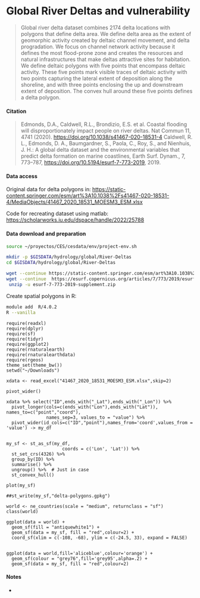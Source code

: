 # Global River Deltas and vulnerability

> Global river delta dataset combines 2174 delta locations with polygons that define delta area. We define delta area as the extent of geomorphic activity created by deltaic channel movement, and delta progradation. We focus on channel network activity because it defines the most flood-prone zone and creates the resources and natural infrastructures that make deltas attractive sites for habitation. We define deltaic polygons with five points that encompass deltaic activity. These five points mark visible traces of deltaic activity with two points capturing the lateral extent of deposition along the shoreline, and with three points enclosing the up and downstream extent of deposition. The convex hull around these five points defines a delta polygon.

#### Citation

> Edmonds, D.A., Caldwell, R.L., Brondizio, E.S. et al. Coastal flooding will disproportionately impact people on river deltas. Nat Commun 11, 4741 (2020). https://doi.org/10.1038/s41467-020-18531-4
> Caldwell, R. L., Edmonds, D. A., Baumgardner, S., Paola, C., Roy, S., and Nienhuis, J. H.: A global delta dataset and the environmental variables that predict delta formation on marine coastlines, Earth Surf. Dynam., 7, 773–787, https://doi.org/10.5194/esurf-7-773-2019, 2019.

#### Data access


Original data for delta polygons in: https://static-content.springer.com/esm/art%3A10.1038%2Fs41467-020-18531-4/MediaObjects/41467_2020_18531_MOESM3_ESM.xlsx

Code for recreating dataset using matlab: https://scholarworks.iu.edu/dspace/handle/2022/25788



#### Data download and preparation

```sh
source ~/proyectos/CES/cesdata/env/project-env.sh

mkdir -p $GISDATA/hydrology/global/River-Deltas
cd $GISDATA/hydrology/global/River-Deltas

wget --continue https://static-content.springer.com/esm/art%3A10.1038%2Fs41467-020-18531-4/MediaObjects/41467_2020_18531_MOESM3_ESM.xlsx
wget --continue  https://esurf.copernicus.org/articles/7/773/2019/esurf-7-773-2019-supplement.zip
 unzip -u esurf-7-773-2019-supplement.zip
```

Create spatial polygons in R:
```sh
module add  R/4.0.2
R --vanilla
```

```{r}
require(readxl)
require(dplyr)
require(sf)
require(tidyr)
require(ggplot2)
require(rnaturalearth)
require(rnaturalearthdata)
require(rgeos)
theme_set(theme_bw())
setwd("~/Downloads")

xdata <- read_excel("41467_2020_18531_MOESM3_ESM.xlsx",skip=2)

pivot_wider()

xdata %>% select("ID",ends_with("_Lat"),ends_with("_Lon")) %>%
  pivot_longer(cols=c(ends_with("Lon"),ends_with("Lat")), names_to=c("point","coord"),
               names_sep=3, values_to = "value") %>%
  pivot_wider(id_cols=c("ID","point"),names_from='coord',values_from = 'value') -> my_df


my_sf <- st_as_sf(my_df,
                     coords = c('Lon', 'Lat')) %>%
  st_set_crs(4326) %>%
  group_by(ID) %>%
  summarise() %>%
  ungroup() %>%  # Just in case
  st_convex_hull()

plot(my_sf)

##st_write(my_sf,"delta-polygons.gpkg")

world <- ne_countries(scale = "medium", returnclass = "sf")
class(world)

ggplot(data = world) +
  geom_sf(fill = "antiquewhite1") +
  geom_sf(data = my_sf, fill = "red",colour=2) +
  coord_sf(xlim = c(-108, -68), ylim = c(-24.5, 33), expand = FALSE)


ggplot(data = world,fill='aliceblue',colour='orange') +
  geom_sf(colour = "grey76",fill='grey95',alpha=.2) +
  geom_sf(data = my_sf, fill = "red",colour=2)

```

#### Notes
*

